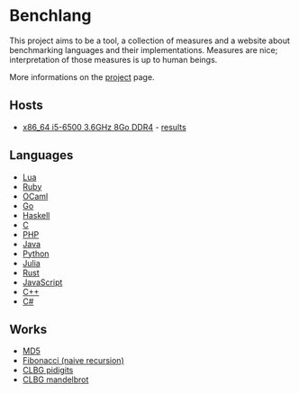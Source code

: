 # Benchlang

This project aims to be a tool, a collection of measures and a website about benchmarking languages and their implementations. Measures are nice; interpretation of those measures is up to human beings.

More informations on the [project]({{site.github.repository_url}}) page.
    

## Hosts

* [x86_64 i5-6500 3.6GHz 8Go DDR4]({{site.baseurl}}/hosts/x86-64_i5-6500) - [results]({{site.baseurl}}/results/x86-64_i5-6500)


## Languages

* [Lua]({{site.baseurl}}/langs/lua)
* [Ruby]({{site.baseurl}}/langs/ruby)
* [OCaml]({{site.baseurl}}/langs/ocaml)
* [Go]({{site.baseurl}}/langs/go)
* [Haskell]({{site.baseurl}}/langs/haskell)
* [C]({{site.baseurl}}/langs/c)
* [PHP]({{site.baseurl}}/langs/php)
* [Java]({{site.baseurl}}/langs/java)
* [Python]({{site.baseurl}}/langs/python)
* [Julia]({{site.baseurl}}/langs/julia)
* [Rust]({{site.baseurl}}/langs/rust)
* [JavaScript]({{site.baseurl}}/langs/javascript)
* [C++]({{site.baseurl}}/langs/cpp)
* [C#]({{site.baseurl}}/langs/csharp)


## Works

* [MD5]({{site.baseurl}}/works/md5)
* [Fibonacci (naive recursion)]({{site.baseurl}}/works/fibonacci-nr)
* [CLBG pidigits]({{site.baseurl}}/works/clbg_pidigits)
* [CLBG mandelbrot]({{site.baseurl}}/works/clbg_mandelbrot)
